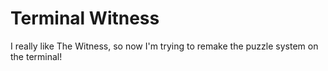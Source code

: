 # Terminal Witness

I really like The Witness, so now I'm trying to remake the puzzle system on the terminal!

